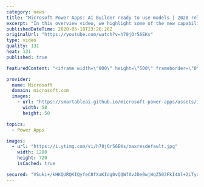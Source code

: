 ```yaml
---
category: news
title: "Microsoft Power Apps: AI Builder ready to use models | 2020 release wave 1 overview"
excerpt: "In this overview video, we highlight some of the new capabilities included in the latest update to Microsoft Power Apps, AI Builder ready to use models.     Here are the capabilities covered:   • Entity extraction helps you by identifying and extracting people, dates, places, locations, etc. from text"
publishedDateTime: 2020-05-18T23:26:26Z
originalUrl: "https://youtube.com/watch?v=h70jOr56EKs"
type: video
quality: 131
heat: 131
published: true

featuredContent: "<iframe width=\"800\" height=\"500\" frameborder=\"0\" src=\"https://www.youtube.com/embed/h70jOr56EKs\" allow=\"accelerometer; autoplay; encrypted-media; gyroscope; picture-in-picture\" allowfullscreen></iframe>"

provider:
  name: Microsoft
  domain: microsoft.com
  images:
    - url: "https://smartableai.github.io/microsoft-power-apps/assets/images/organizations/microsoft.com-50x50.jpg"
      width: 50
      height: 50

topics:
  - Power Apps

images:
  - url: "https://i.ytimg.com/vi/h70jOr56EKs/maxresdefault.jpg"
    width: 1280
    height: 720
    isCached: true

secured: "VSuki+/kHKQURQKIQyfeC8fXaKIdg0vQQWfAvJDe0wjWqZ503FkI4Al+2LTyateu3Q8oZTWtedBA06VdW2dV3bqe8fk0Pf35+qhLt5ytqLaHm/uErUUNP17nCqKymCUIef01hUKEe6eXNqJWsP1cz3oKyf8lb3i//e2g2Y4DTEM+hZZWmipD5EA455syyo6gaKh0MzPZPS55/+MWWOwP5OPu2SEShLA2FeXYQC2XzSHGt0LoCqVtY/joflBO5GZKzGQUna55G6MWUgIJ5DuTIguHSTGwJ05guDezNUF1pDKI8im/hyFmoiZjVTiqeXBEHXYWTLIXzL5jB1zoj9ydHgcomq+WF+vvPVWmcyRzow+c1VfARHvlNAVtYSZTneNgwbDEEehqxTtsOYq/u/ycm6PD6p0p9x4ehy4rslItjeR73MKl32cZNRp3J6C6V8Us;a8iCKBx3JQf7xsjOJR67UQ=="
---
```


